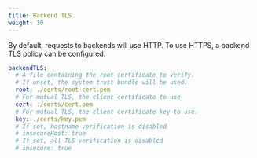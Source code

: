 ```yaml
---
title: Backend TLS
weight: 10
---
```


By default, requests to backends will use HTTP.
To use HTTPS, a backend TLS policy can be configured.

```yaml
backendTLS:
  # A file containing the root certificate to verify.
  # If unset, the system trust bundle will be used.
  root: ./certs/root-cert.pem
  # For mutual TLS, the client certificate to use
  cert: ./certs/cert.pem
  # For mutual TLS, the client certificate key to use.
  key: ./certs/key.pem
  # If set, hostname verification is disabled
  # insecureHost: true
  # If set, all TLS verification is disabled
  # insecure: true
```
